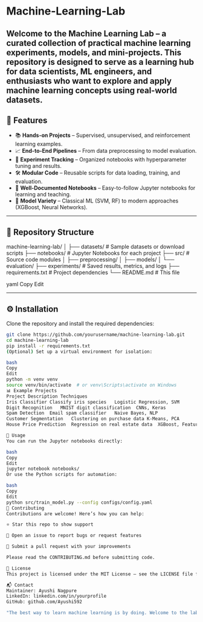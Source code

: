 # Machine-Learning-Lab 
Welcome to the **Machine Learning Lab** – a curated collection of practical machine learning experiments, models, and mini-projects. This repository is designed to serve as a learning hub for data scientists, ML engineers, and enthusiasts who want to explore and apply machine learning concepts using real-world datasets.
---

## 🚀 Features

- 📚 **Hands-on Projects** – Supervised, unsupervised, and reinforcement learning examples.
- 📈 **End-to-End Pipelines** – From data preprocessing to model evaluation.
- 🧪 **Experiment Tracking** – Organized notebooks with hyperparameter tuning and results.
- 🛠 **Modular Code** – Reusable scripts for data loading, training, and evaluation.
- 🧵 **Well-Documented Notebooks** – Easy-to-follow Jupyter notebooks for learning and teaching.
- 🧠 **Model Variety** – Classical ML (SVM, RF) to modern approaches (XGBoost, Neural Networks).

---

## 📂 Repository Structure

machine-learning-lab/
│
├── datasets/ # Sample datasets or download scripts
├── notebooks/ # Jupyter Notebooks for each project
├── src/ # Source code modules
│ ├── preprocessing/
│ ├── models/
│ └── evaluation/
├── experiments/ # Saved results, metrics, and logs
├── requirements.txt # Project dependencies
└── README.md # This file

yaml
Copy
Edit

---

## ⚙️ Installation

Clone the repository and install the required dependencies:

```bash
git clone https://github.com/yourusername/machine-learning-lab.git
cd machine-learning-lab
pip install -r requirements.txt
(Optional) Set up a virtual environment for isolation:

bash
Copy
Edit
python -m venv venv
source venv/bin/activate  # or venv\Scripts\activate on Windows
📊 Example Projects
Project	Description	Techniques
Iris Classifier	Classify iris species	Logistic Regression, SVM
Digit Recognition	MNIST digit classification	CNNs, Keras
Spam Detection	Email spam classifier	Naive Bayes, NLP
Customer Segmentation	Clustering on purchase data	K-Means, PCA
House Price Prediction	Regression on real estate data	XGBoost, Feature Engineering

🧪 Usage
You can run the Jupyter notebooks directly:

bash
Copy
Edit
jupyter notebook notebooks/
Or use the Python scripts for automation:

bash
Copy
Edit
python src/train_model.py --config configs/config.yaml
🤝 Contributing
Contributions are welcome! Here’s how you can help:

⭐ Star this repo to show support

🐛 Open an issue to report bugs or request features

📩 Submit a pull request with your improvements

Please read the CONTRIBUTING.md before submitting code.

📄 License
This project is licensed under the MIT License – see the LICENSE file for details.

📬 Contact
Maintainer: Ayushi Nagpure
LinkedIn: linkedin.com/in/yourprofile
GitHub: github.com/Ayushi592

"The best way to learn machine learning is by doing. Welcome to the lab."





